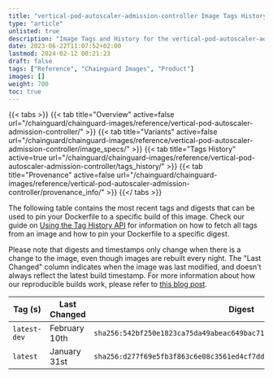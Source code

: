 ```yaml
---
title: "vertical-pod-autoscaler-admission-controller Image Tags History"
type: "article"
unlisted: true
description: "Image Tags and History for the vertical-pod-autoscaler-admission-controller Chainguard Image"
date: 2023-06-22T11:07:52+02:00
lastmod: 2024-02-12 00:21:23
draft: false
tags: ["Reference", "Chainguard Images", "Product"]
images: []
weight: 700
toc: true
---
```


{{< tabs >}}
{{< tab title="Overview" active=false url="/chainguard/chainguard-images/reference/vertical-pod-autoscaler-admission-controller/" >}}
{{< tab title="Variants" active=false url="/chainguard/chainguard-images/reference/vertical-pod-autoscaler-admission-controller/image_specs/" >}}
{{< tab title="Tags History" active=true url="/chainguard/chainguard-images/reference/vertical-pod-autoscaler-admission-controller/tags_history/" >}}
{{< tab title="Provenance" active=false url="/chainguard/chainguard-images/reference/vertical-pod-autoscaler-admission-controller/provenance_info/" >}}
{{</ tabs >}}

The following table contains the most recent tags and digests that can be used to pin your Dockerfile to a specific build of this image. Check our guide on [Using the Tag History API](/chainguard/chainguard-images/using-the-tag-history-api/) for information on how to fetch all tags from an image and how to pin your Dockerfile to a specific digest.

Please note that digests and timestamps only change when there is a change to the image, even though images are rebuilt every night. The "Last Changed" column indicates when the image was last modified, and doesn't always reflect the latest build timestamp. For more information about how our reproducible builds work, please refer to [this blog post](https://www.chainguard.dev/unchained/reproducing-chainguards-reproducible-image-builds).

| Tag (s)       | Last Changed  | Digest                                                                    |
|---------------|---------------|---------------------------------------------------------------------------|
|  `latest-dev` | February 10th | `sha256:542bf250e1823ca75da49abeac649bac71ca6aba9461cd1ecb458d89a927c55a` |
|  `latest`     | January 31st  | `sha256:d277f69e5fb3f863c6e08c3561ed4cf7dd827f44ed0ccb81b9167532128b21d4` |

